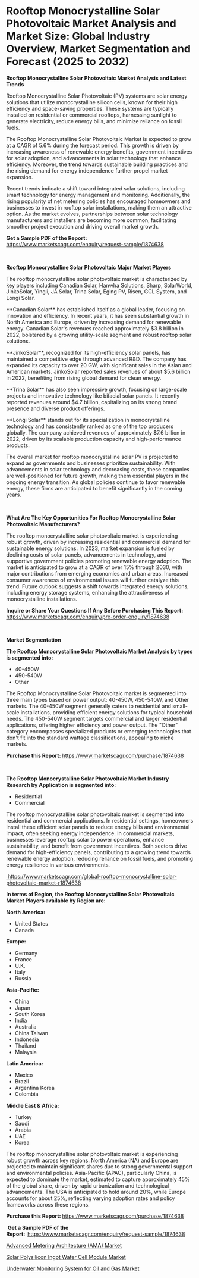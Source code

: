 <p><h1>Rooftop Monocrystalline Solar Photovoltaic Market Analysis and Market Size: Global Industry Overview, Market Segmentation and Forecast (2025 to 2032)</h1></p><p><strong>Rooftop Monocrystalline Solar Photovoltaic Market Analysis and Latest Trends</strong></p>
<p><p>Rooftop Monocrystalline Solar Photovoltaic (PV) systems are solar energy solutions that utilize monocrystalline silicon cells, known for their high efficiency and space-saving properties. These systems are typically installed on residential or commercial rooftops, harnessing sunlight to generate electricity, reduce energy bills, and minimize reliance on fossil fuels.</p><p>The Rooftop Monocrystalline Solar Photovoltaic Market is expected to grow at a CAGR of 5.6% during the forecast period. This growth is driven by increasing awareness of renewable energy benefits, government incentives for solar adoption, and advancements in solar technology that enhance efficiency. Moreover, the trend towards sustainable building practices and the rising demand for energy independence further propel market expansion.</p><p>Recent trends indicate a shift toward integrated solar solutions, including smart technology for energy management and monitoring. Additionally, the rising popularity of net metering policies has encouraged homeowners and businesses to invest in rooftop solar installations, making them an attractive option. As the market evolves, partnerships between solar technology manufacturers and installers are becoming more common, facilitating smoother project execution and driving overall market growth.</p></p>
<p><strong>Get a Sample PDF of the Report:&nbsp;</strong> <a href="https://www.marketscagr.com/enquiry/request-sample/1874638?utm_campaign=2010&utm_medium=2&utm_source=Github&utm_content=ia&utm_term=05032025&utm_id=rooftop-monocrystalline-solar-photovoltaic">https://www.marketscagr.com/enquiry/request-sample/1874638</a></p>
<p>&nbsp;</p>
<p><strong>Rooftop Monocrystalline Solar Photovoltaic Major Market Players</strong></p>
<p><p>The rooftop monocrystalline solar photovoltaic market is characterized by key players including Canadian Solar, Hanwha Solutions, Sharp, SolarWorld, JinkoSolar, Yingli, JA Solar, Trina Solar, Eging PV, Risen, GCL System, and Longi Solar. </p><p>**Canadian Solar** has established itself as a global leader, focusing on innovation and efficiency. In recent years, it has seen substantial growth in North America and Europe, driven by increasing demand for renewable energy. Canadian Solar's revenues reached approximately $3.8 billion in 2022, bolstered by a growing utility-scale segment and robust rooftop solar solutions.</p><p>**JinkoSolar**, recognized for its high-efficiency solar panels, has maintained a competitive edge through advanced R&D. The company has expanded its capacity to over 20 GW, with significant sales in the Asian and American markets. JinkoSolar reported sales revenues of about $5.6 billion in 2022, benefiting from rising global demand for clean energy.</p><p>**Trina Solar** has also seen impressive growth, focusing on large-scale projects and innovative technology like bifacial solar panels. It recently reported revenues around $4.7 billion, capitalizing on its strong brand presence and diverse product offerings.</p><p>**Longi Solar** stands out for its specialization in monocrystalline technology and has consistently ranked as one of the top producers globally. The company achieved revenues of approximately $7.6 billion in 2022, driven by its scalable production capacity and high-performance products.</p><p>The overall market for rooftop monocrystalline solar PV is projected to expand as governments and businesses prioritize sustainability. With advancements in solar technology and decreasing costs, these companies are well-positioned for future growth, making them essential players in the ongoing energy transition. As global policies continue to favor renewable energy, these firms are anticipated to benefit significantly in the coming years.</p></p>
<p>&nbsp;</p>
<p><strong>What Are The Key Opportunities For Rooftop Monocrystalline Solar Photovoltaic Manufacturers?</strong></p>
<p><p>The rooftop monocrystalline solar photovoltaic market is experiencing robust growth, driven by increasing residential and commercial demand for sustainable energy solutions. In 2023, market expansion is fueled by declining costs of solar panels, advancements in technology, and supportive government policies promoting renewable energy adoption. The market is anticipated to grow at a CAGR of over 15% through 2030, with major contributions from emerging economies and urban areas. Increased consumer awareness of environmental issues will further catalyze this trend. Future outlook suggests a shift towards integrated energy solutions, including energy storage systems, enhancing the attractiveness of monocrystalline installations.</p></p>
<p><strong>Inquire or Share Your Questions If Any Before Purchasing This Report:</strong> <a href="https://www.marketscagr.com/enquiry/pre-order-enquiry/1874638?utm_campaign=2010&utm_medium=2&utm_source=Github&utm_content=ia&utm_term=05032025&utm_id=rooftop-monocrystalline-solar-photovoltaic">https://www.marketscagr.com/enquiry/pre-order-enquiry/1874638</a></p>
<p>&nbsp;</p>
<p><strong>Market Segmentation</strong></p>
<p><strong>The Rooftop Monocrystalline Solar Photovoltaic Market Analysis by types is segmented into:</strong></p>
<p><ul><li>40-450W</li><li>450-540W</li><li>Other</li></ul></p>
<p><p>The Rooftop Monocrystalline Solar Photovoltaic market is segmented into three main types based on power output: 40-450W, 450-540W, and Other markets. The 40-450W segment generally caters to residential and small-scale installations, providing efficient energy solutions for typical household needs. The 450-540W segment targets commercial and larger residential applications, offering higher efficiency and power output. The "Other" category encompasses specialized products or emerging technologies that don't fit into the standard wattage classifications, appealing to niche markets.</p></p>
<p><strong>Purchase this Report:&nbsp;</strong><a href="https://www.marketscagr.com/purchase/1874638?utm_campaign=2010&utm_medium=2&utm_source=Github&utm_content=ia&utm_term=05032025&utm_id=rooftop-monocrystalline-solar-photovoltaic">https://www.marketscagr.com/purchase/1874638</a></p>
<p>&nbsp;</p>
<p><strong>The Rooftop Monocrystalline Solar Photovoltaic Market Industry Research by Application is segmented into:</strong></p>
<p><ul><li>Residential</li><li>Commercial</li></ul></p>
<p><p>The rooftop monocrystalline solar photovoltaic market is segmented into residential and commercial applications. In residential settings, homeowners install these efficient solar panels to reduce energy bills and environmental impact, often seeking energy independence. In commercial markets, businesses leverage rooftop solar to power operations, enhance sustainability, and benefit from government incentives. Both sectors drive demand for high-efficiency panels, contributing to a growing trend towards renewable energy adoption, reducing reliance on fossil fuels, and promoting energy resilience in various environments.</p></p>
<p><a href="https://www.marketscagr.com/global-rooftop-monocrystalline-solar-photovoltaic-market-r1874638?utm_campaign=2010&utm_medium=2&utm_source=Github&utm_content=ia&utm_term=05032025&utm_id=rooftop-monocrystalline-solar-photovoltaic">&nbsp;https://www.marketscagr.com/global-rooftop-monocrystalline-solar-photovoltaic-market-r1874638</a></p>
<p><strong>In terms of Region, the Rooftop Monocrystalline Solar Photovoltaic Market Players available by Region are:</strong></p>
<p>
    <p> <strong> North America: </strong>
        <ul>
            <li>United States</li>
            <li>Canada</li>
        </ul>
        </p> 
    <p> <strong> Europe: </strong>
        <ul>
            <li>Germany</li>
            <li>France</li>
            <li>U.K.</li>
            <li>Italy</li>
            <li>Russia</li>
        </ul>
        </p> 
    <p> <strong> Asia-Pacific: </strong>
        <ul>
            <li>China</li>
            <li>Japan</li>
            <li>South Korea</li>
            <li>India</li>
            <li>Australia</li>
            <li>China Taiwan</li>
            <li>Indonesia</li>
            <li>Thailand</li>
            <li>Malaysia</li>
        </ul>
        </p> 
    <p> <strong> Latin America: </strong>
        <ul>
            <li>Mexico</li>
            <li>Brazil</li>
            <li>Argentina Korea</li>
            <li>Colombia</li>
        </ul>
        </p> 
    <p> <strong> Middle East & Africa: </strong>
        <ul>
            <li>Turkey</li>
            <li>Saudi</li>
            <li>Arabia</li>
            <li>UAE</li>
            <li>Korea</li>
        </ul>
    </p>
    </p>
<p><p>The rooftop monocrystalline solar photovoltaic market is experiencing robust growth across key regions. North America (NA) and Europe are projected to maintain significant shares due to strong governmental support and environmental policies. Asia-Pacific (APAC), particularly China, is expected to dominate the market, estimated to capture approximately 45% of the global share, driven by rapid urbanization and technological advancements. The USA is anticipated to hold around 20%, while Europe accounts for about 25%, reflecting varying adoption rates and policy frameworks across these regions.</p></p>
<p><strong>Purchase this Report: </strong><a href="https://www.marketscagr.com/purchase/1874638?utm_campaign=2010&utm_medium=2&utm_source=Github&utm_content=ia&utm_term=05032025&utm_id=rooftop-monocrystalline-solar-photovoltaic">https://www.marketscagr.com/purchase/1874638</a></p>
<p>&nbsp;<strong>Get a Sample PDF of the Report:&nbsp;&nbsp;</strong><a href="https://www.marketscagr.com/enquiry/request-sample/1874638?utm_campaign=2010&utm_medium=2&utm_source=Github&utm_content=ia&utm_term=05032025&utm_id=rooftop-monocrystalline-solar-photovoltaic">https://www.marketscagr.com/enquiry/request-sample/1874638</a></p>
<p><strong></strong></p>
<p><p><a href="https://github.com/prumrupear/Market-Research-Report-List-1/blob/main/advanced-metering-architecture-ama-market.md?utm_campaign=2010&utm_medium=2&utm_source=Github&utm_content=ia&utm_term=05032025&utm_id=rooftop-monocrystalline-solar-photovoltaic">Advanced Metering Architecture (AMA) Market</a></p><p><a href="https://github.com/goreabeeran/Market-Research-Report-List-1/blob/main/solar-polysilicon-ingot-wafer-cell-module-market.md?utm_campaign=2010&utm_medium=2&utm_source=Github&utm_content=ia&utm_term=05032025&utm_id=rooftop-monocrystalline-solar-photovoltaic">Solar Polysilicon Ingot Wafer Cell Module Market</a></p><p><a href="https://github.com/BryceTownsendr/Market-Research-Report-List-7/blob/main/underwater-monitoring-system-for-oil-and-gas-market.md?utm_campaign=2010&utm_medium=2&utm_source=Github&utm_content=ia&utm_term=05032025&utm_id=rooftop-monocrystalline-solar-photovoltaic">Underwater Monitoring System for Oil and Gas Market</a></p></p>